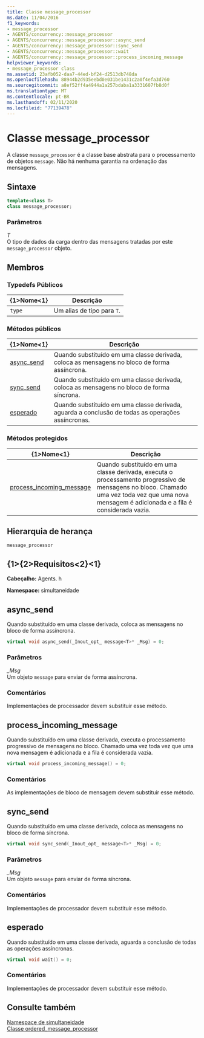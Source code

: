 ```yaml
---
title: Classe message_processor
ms.date: 11/04/2016
f1_keywords:
- message_processor
- AGENTS/concurrency::message_processor
- AGENTS/concurrency::message_processor::async_send
- AGENTS/concurrency::message_processor::sync_send
- AGENTS/concurrency::message_processor::wait
- AGENTS/concurrency::message_processor::process_incoming_message
helpviewer_keywords:
- message_processor class
ms.assetid: 23afb052-daa7-44ed-bf24-d2513db748da
ms.openlocfilehash: 88944b2d935eebd0e031be1431c2a0f4efa3d760
ms.sourcegitcommit: a8ef52ff4a4944a1a257bdaba1a3331607fb8d0f
ms.translationtype: MT
ms.contentlocale: pt-BR
ms.lasthandoff: 02/11/2020
ms.locfileid: "77139478"
---
```

# <a name="message_processor-class"></a>Classe message_processor

A classe `message_processor` é a classe base abstrata para o processamento de objetos `message`. Não há nenhuma garantia na ordenação das mensagens.

## <a name="syntax"></a>Sintaxe

```cpp
template<class T>
class message_processor;
```

### <a name="parameters"></a>Parâmetros

*T*<br/>
O tipo de dados da carga dentro das mensagens tratadas por este `message_processor` objeto.

## <a name="members"></a>Membros

### <a name="public-typedefs"></a>Typedefs Públicos

|{1&gt;Nome&lt;1}|Descrição|
|----------|-----------------|
|`type`|Um alias de tipo para `T`.|

### <a name="public-methods"></a>Métodos públicos

|{1&gt;Nome&lt;1}|Descrição|
|----------|-----------------|
|[async_send](#async_send)|Quando substituído em uma classe derivada, coloca as mensagens no bloco de forma assíncrona.|
|[sync_send](#sync_send)|Quando substituído em uma classe derivada, coloca as mensagens no bloco de forma síncrona.|
|[esperado](#wait)|Quando substituído em uma classe derivada, aguarda a conclusão de todas as operações assíncronas.|

### <a name="protected-methods"></a>Métodos protegidos

|{1&gt;Nome&lt;1}|Descrição|
|----------|-----------------|
|[process_incoming_message](#process_incoming_message)|Quando substituído em uma classe derivada, executa o processamento progressivo de mensagens no bloco. Chamado uma vez toda vez que uma nova mensagem é adicionada e a fila é considerada vazia.|

## <a name="inheritance-hierarchy"></a>Hierarquia de herança

`message_processor`

## <a name="requirements"></a>{1&gt;{2&gt;Requisitos&lt;2}&lt;1}

**Cabeçalho:** Agents. h

**Namespace:** simultaneidade

## <a name="async_send"></a>async_send

Quando substituído em uma classe derivada, coloca as mensagens no bloco de forma assíncrona.

```cpp
virtual void async_send(_Inout_opt_ message<T>* _Msg) = 0;
```

### <a name="parameters"></a>Parâmetros

*_Msg*<br/>
Um objeto `message` para enviar de forma assíncrona.

### <a name="remarks"></a>Comentários

Implementações de processador devem substituir esse método.

## <a name="process_incoming_message"></a>process_incoming_message

Quando substituído em uma classe derivada, executa o processamento progressivo de mensagens no bloco. Chamado uma vez toda vez que uma nova mensagem é adicionada e a fila é considerada vazia.

```cpp
virtual void process_incoming_message() = 0;
```

### <a name="remarks"></a>Comentários

As implementações de bloco de mensagem devem substituir esse método.

## <a name="sync_send"></a>sync_send

Quando substituído em uma classe derivada, coloca as mensagens no bloco de forma síncrona.

```cpp
virtual void sync_send(_Inout_opt_ message<T>* _Msg) = 0;
```

### <a name="parameters"></a>Parâmetros

*_Msg*<br/>
Um objeto `message` para enviar de forma síncrona.

### <a name="remarks"></a>Comentários

Implementações de processador devem substituir esse método.

## <a name="wait"></a>esperado

Quando substituído em uma classe derivada, aguarda a conclusão de todas as operações assíncronas.

```cpp
virtual void wait() = 0;
```

### <a name="remarks"></a>Comentários

Implementações de processador devem substituir esse método.

## <a name="see-also"></a>Consulte também

[Namespace de simultaneidade](concurrency-namespace.md)<br/>
[Classe ordered_message_processor](ordered-message-processor-class.md)
